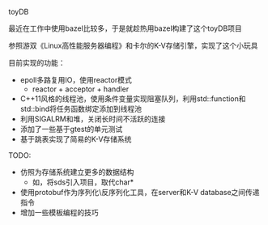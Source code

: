 toyDB

最近在工作中使用bazel比较多，于是就趁热用bazel构建了这个toyDB项目

参照游双《Linux高性能服务器编程》和卡尔的K-V存储引擎，实现了这个小玩具

目前实现的功能：

* epoll多路复用IO，使用reactor模式
  * reactor + acceptor + handler
* C++11风格的线程池，使用条件变量实现阻塞队列，利用std::function和std::bind将任务函数绑定添加到线程池
* 利用SIGALRM和堆，关闭长时间不活跃的连接
* 添加了一些基于gtest的单元测试
* 基于跳表实现了简易的K-V存储系统

TODO:
* 仿照为存储系统建立更多的数据结构
   * 如，将sds引入项目，取代char*
* 使用protobuf作为序列化\反序列化工具，在server和K-V database之间传递指令
* 增加一些模板编程的技巧
